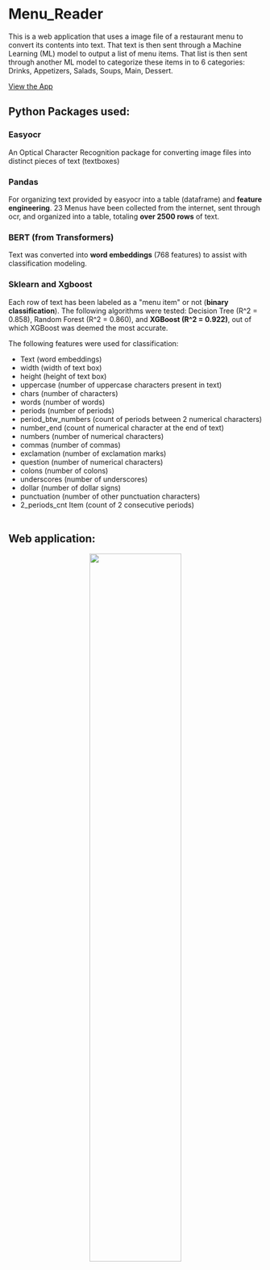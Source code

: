 # Menu_Reader

This is a web application that uses a image file of a restaurant menu to convert its contents into text.
That text is then sent through a Machine Learning (ML) model to output a list of menu items. That list is then sent 
through another ML model to categorize these items in to 6 categories: Drinks, Appetizers, Salads, Soups, Main, Dessert.

[View the App](https://menu-reader-1ada6a994a40.herokuapp.com/)

## Python Packages used:

### Easyocr
An Optical Character Recognition package for converting image files into distinct pieces of text (textboxes) 
### Pandas
For organizing text provided by easyocr into a table (dataframe) and **feature engineering**. 
23 Menus have been collected from the internet, sent through ocr, and organized into a table, totaling **over 2500 rows** of text. 
### BERT (from Transformers)
Text was converted into **word embeddings** (768 features) to assist with classification modeling.  
### Sklearn and Xgboost
Each row of text has been labeled as a "menu item" or not (**binary classification**). The following algorithms were tested: Decision Tree (R^2 = 0.858), 
Random Forest (R^2 = 0.860), and **XGBoost (R^2 = 0.922)**, out of which XGBoost was deemed the most accurate. 

The following features were used for classification:
- Text (word embeddings)
- width (width of text box)
- height (height of text box)
- uppercase (number of uppercase characters present in text)
- chars (number of characters)
- words (number of words)
- periods (number of periods)
- period_btw_numbers (count of periods between 2 numerical characters)
- number_end (count of numerical character at the end of text)
- numbers (number of numerical characters)
- commas (number of commas)
- exclamation (number of exclamation marks)
- question (number of numerical characters)
- colons (number of colons)
- underscores (number of underscores)
- dollar (number of dollar signs)
- punctuation (number of other punctuation characters)
- 2_periods_cnt	Item (count of 2 consecutive periods)
<br></br>
## Web application:
<p align="center">
<img src="https://github.com/AlexBandurin/Menu_Reader/blob/master/site_image.jpeg"  width="60%" height="60%">
</p> 

